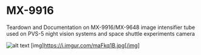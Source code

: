 # MX-9916
Teardown and Documentation on MX-9916/MX-9648 image intensifier tube used on PVS-5 night vision systems and space shuttle experiments camera

![alt text](https://imgur.com/maFkq1B)
[img]https://i.imgur.com/maFkq1B.jpg[/img]
